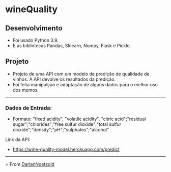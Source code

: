 # wineQuality
## Desenvolvimento
* Foi usado Python 3.9.
* E as bibliotecas Pandas, Sklearn, Numpy, Flask e Pickle.

## Projeto
* Projeto de uma API com um modelo de predição de qualidade de vinhos. A API devolve os resultados da predição. 
* Foi feita manipulçao e adaptação de alguns dados para o melhor uso dos memos.

---

### Dados de Entrada:
* Formato: "fixed acidity", "volatile acidity", "citric acid";"residual sugar";"chlorides";"free sulfur dioxide";"total sulfur dioxide";"density";"pH";"sulphates";"alcohol"

Link da API:
* https://wine-quality-model.herokuapp.com/predict

---

⭐️ From [DarlanNoetzold](https://github.com/DarlanNoetzold)
